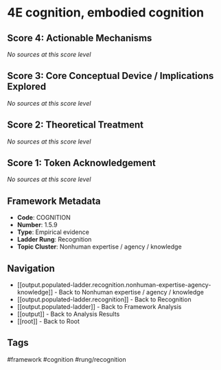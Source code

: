 # 4E cognition, embodied cognition

## Score 4: Actionable Mechanisms

*No sources at this score level*

## Score 3: Core Conceptual Device / Implications Explored

*No sources at this score level*

## Score 2: Theoretical Treatment

*No sources at this score level*

## Score 1: Token Acknowledgement

*No sources at this score level*

## Framework Metadata

- **Code**: COGNITION
- **Number**: 1.5.9
- **Type**: Empirical evidence
- **Ladder Rung**: Recognition
- **Topic Cluster**: Nonhuman expertise / agency / knowledge

## Navigation

- [[output.populated-ladder.recognition.nonhuman-expertise-agency-knowledge]] - Back to Nonhuman expertise / agency / knowledge
- [[output.populated-ladder.recognition]] - Back to Recognition
- [[output.populated-ladder]] - Back to Framework Analysis
- [[output]] - Back to Analysis Results
- [[root]] - Back to Root

## Tags

#framework #cognition #rung/recognition
